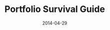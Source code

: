 ---
date: '2014-04-29'
title: Portfolio Survival Guide
description: 'Portfolio Survival Guide was created by a group of students in a class on E-Learning. The site is to help future students with bulding their portfolio. I was in charge of the mobile <strong>wireframing</strong> for this project, as well as creating content for the web standards and hosting pages.'
image_url: 'mockup.png'
image_alt: 'Portfolio Survival Guide Website on computer, tablet, and phone.'
link_1_copy: 'Visit Site'
link_1_link: 'https://ndiesslin.com/e/'
link_2_copy: 'View Wireframes'
link_2_link: 'https://ndiesslin.com/e/wireframes/mobilewireframes.pdf'
---